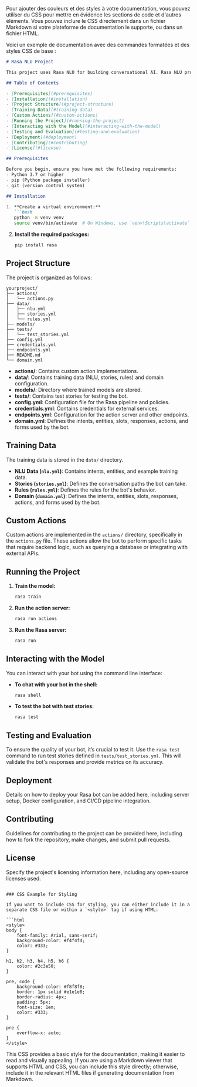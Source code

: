 Pour ajouter des couleurs et des styles à votre documentation, vous pouvez utiliser du CSS pour mettre en évidence les sections de code et d'autres éléments. Vous pouvez inclure le CSS directement dans un fichier Markdown si votre plateforme de documentation le supporte, ou dans un fichier HTML.

Voici un exemple de documentation avec des commandes formatées et des styles CSS de base :

```markdown
# Rasa NLU Project

This project uses Rasa NLU for building conversational AI. Rasa NLU provides the natural language understanding (NLU) component of the system, enabling it to understand user inputs.

## Table of Contents

- [Prerequisites](#prerequisites)
- [Installation](#installation)
- [Project Structure](#project-structure)
- [Training Data](#training-data)
- [Custom Actions](#custom-actions)
- [Running the Project](#running-the-project)
- [Interacting with the Model](#interacting-with-the-model)
- [Testing and Evaluation](#testing-and-evaluation)
- [Deployment](#deployment)
- [Contributing](#contributing)
- [License](#license)

## Prerequisites

Before you begin, ensure you have met the following requirements:
- Python 3.7 or higher
- pip (Python package installer)
- git (version control system)

## Installation

1. **Create a virtual environment:**
   ```bash
   python -m venv venv
   source venv/bin/activate  # On Windows, use `venv\Scripts\activate`
   ```

2. **Install the required packages:**
   ```bash
   pip install rasa
   ```

## Project Structure

The project is organized as follows:

```plaintext
yourproject/
├── actions/
│   └── actions.py
├── data/
│   ├── nlu.yml
│   ├── stories.yml
│   └── rules.yml
├── models/
├── tests/
│   └── test_stories.yml
├── config.yml
├── credentials.yml
├── endpoints.yml
├── README.md
└── domain.yml
```

- **actions/**: Contains custom action implementations.
- **data/**: Contains training data (NLU, stories, rules) and domain configuration.
- **models/**: Directory where trained models are stored.
- **tests/**: Contains test stories for testing the bot.
- **config.yml**: Configuration file for the Rasa pipeline and policies.
- **credentials.yml**: Contains credentials for external services.
- **endpoints.yml**: Configuration for the action server and other endpoints.
- **domain.yml**: Defines the intents, entities, slots, responses, actions, and forms used by the bot.

## Training Data

The training data is stored in the `data/` directory.

- **NLU Data (`nlu.yml`)**: Contains intents, entities, and example training data.
- **Stories (`stories.yml`)**: Defines the conversation paths the bot can take.
- **Rules (`rules.yml`)**: Defines the rules for the bot's behavior.
- **Domain (`domain.yml`)**: Defines the intents, entities, slots, responses, actions, and forms used by the bot.

## Custom Actions

Custom actions are implemented in the `actions/` directory, specifically in the `actions.py` file. These actions allow the bot to perform specific tasks that require backend logic, such as querying a database or integrating with external APIs.

## Running the Project

1. **Train the model:**
   ```bash
   rasa train
   ```

2. **Run the action server:**
   ```bash
   rasa run actions
   ```

3. **Run the Rasa server:**
   ```bash
   rasa run
   ```

## Interacting with the Model

You can interact with your bot using the command line interface:

- **To chat with your bot in the shell:**
  ```bash
  rasa shell
  ```

- **To test the bot with test stories:**
  ```bash
  rasa test
  ```

## Testing and Evaluation

To ensure the quality of your bot, it’s crucial to test it. Use the `rasa test` command to run test stories defined in `tests/test_stories.yml`. This will validate the bot's responses and provide metrics on its accuracy.

## Deployment

Details on how to deploy your Rasa bot can be added here, including server setup, Docker configuration, and CI/CD pipeline integration.

## Contributing

Guidelines for contributing to the project can be provided here, including how to fork the repository, make changes, and submit pull requests.

## License

Specify the project's licensing information here, including any open-source licenses used.

```

### CSS Example for Styling

If you want to include CSS for styling, you can either include it in a separate CSS file or within a `<style>` tag if using HTML:

```html
<style>
body {
    font-family: Arial, sans-serif;
    background-color: #f4f4f4;
    color: #333;
}

h1, h2, h3, h4, h5, h6 {
    color: #2c3e50;
}

pre, code {
    background-color: #f8f8f8;
    border: 1px solid #e1e1e8;
    border-radius: 4px;
    padding: 5px;
    font-size: 1em;
    color: #333;
}

pre {
    overflow-x: auto;
}
</style>
```

This CSS provides a basic style for the documentation, making it easier to read and visually appealing. If you are using a Markdown viewer that supports HTML and CSS, you can include this style directly; otherwise, include it in the relevant HTML files if generating documentation from Markdown.
